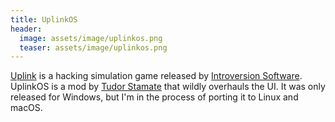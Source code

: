 ```yaml
---
title: UplinkOS
header:
  image: assets/image/uplinkos.png
  teaser: assets/image/uplinkos.png
---
```


<p>
  <a href="https://store.steampowered.com/app/1510" target="_blank">Uplink</a> is a hacking simulation game released by <a href="https://www.introversion.co.uk">Introversion Software</a>.  UplinkOS is a mod by <a href="http://www.tudorstamate.com">Tudor Stamate</a> that wildly overhauls the UI.  It was only released for Windows, but I'm in the process of porting it to Linux and macOS.
</p>
